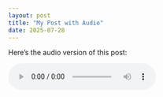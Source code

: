 ```yaml
---
layout: post
title: "My Post with Audio"
date: 2025-07-28
---
```


Here’s the audio version of this post:

<audio controls>
  <source src="/assets/audio/some_women_onMoneyIssues.m4a" type="audio/mp4">
  Your browser does not support the audio element.
</audio>
